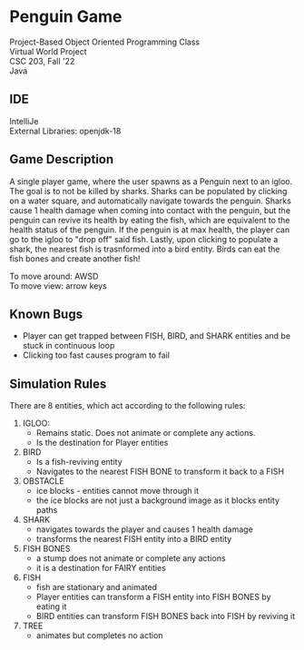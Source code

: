 # Penguin Game
Project-Based Object Oriented Programming Class\
Virtual World Project\
CSC 203, Fall '22\
Java

## IDE
IntelliJe\
External Libraries: openjdk-18

## Game Description
A single player game, where the user spawns as a Penguin next to an igloo.
The goal is to not be killed by sharks. Sharks can be populated by clicking on a water square,
and automatically navigate towards the penguin. Sharks cause 1 health damage when coming into
contact with the penguin, but the penguin can revive its health by eating the fish, which are
equivalent to the health status of the penguin. If the penguin is at max health, the player
can go to the igloo to "drop off" said fish. Lastly, upon clicking to populate a shark, the
nearest fish is trasnformed into a bird entity. Birds can eat the fish bones and create another fish!

To move around: AWSD\
To move view: arrow keys

## Known Bugs
* Player can get trapped between FISH, BIRD, and SHARK entities and be stuck in continuous loop
* Clicking too fast causes program to fail


## Simulation Rules

There are 8 entities, which act according to the following rules:
1. IGLOO:
    * Remains static.  Does not animate or complete any actions.  
    * Is the destination for Player entities
2. BIRD
    * Is a fish-reviving entity
    * Navigates to the nearest FISH BONE to transform it back to a FISH
3. OBSTACLE
    * ice blocks - entities cannot move through it
    * the ice blocks are not just a background image as it blocks entity paths
4. SHARK
    * navigates towards the player and causes 1 health damage
    * transforms the nearest FISH entity into a BIRD entity
5. FISH BONES
    * a stump does not animate or complete any actions
    * it is a destination for FAIRY entities
6. FISH
    * fish are stationary and animated
    * Player entities can transform a FISH entity into FISH BONES by eating it
    * BIRD entities can transform FISH BONES back into FISH by reviving it
7. TREE
    * animates but completes no action
